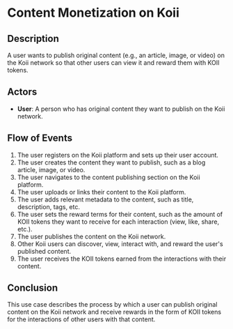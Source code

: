# Content Monetization on Koii

## Description
A user wants to publish original content (e.g., an article, image, or video) on the Koii network so that other users can view it and reward them with KOII tokens.

## Actors
- **User**: A person who has original content they want to publish on the Koii network.

## Flow of Events
1. The user registers on the Koii platform and sets up their user account.
2. The user creates the content they want to publish, such as a blog article, image, or video.
3. The user navigates to the content publishing section on the Koii platform.
4. The user uploads or links their content to the Koii platform.
5. The user adds relevant metadata to the content, such as title, description, tags, etc.
6. The user sets the reward terms for their content, such as the amount of KOII tokens they want to receive for each interaction (view, like, share, etc.).
7. The user publishes the content on the Koii network.
8. Other Koii users can discover, view, interact with, and reward the user's published content.
9. The user receives the KOII tokens earned from the interactions with their content.

## Conclusion
This use case describes the process by which a user can publish original content on the Koii network and receive rewards in the form of KOII tokens for the interactions of other users with that content.

